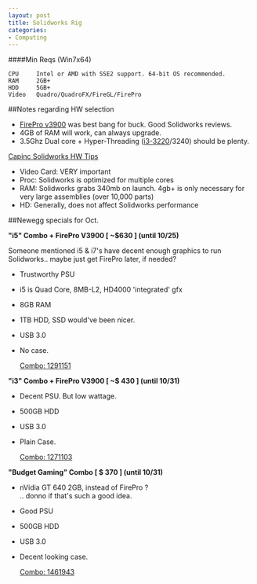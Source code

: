 ```yaml
---
layout: post
title: Solidworks Rig
categories: 
- Computing
---
```

####Min Reqs (Win7x64)
    
    CPU     Intel or AMD with SSE2 support. 64-bit OS recommended.
    RAM     2GB+
    HDD     5GB+
    Video   Quadro/QuadroFX/FireGL/FirePro

##Notes regarding HW selection

+ [FirePro v3900](http://www.newegg.com/Product/Product.aspx?Item=N82E16814195112) was best bang for buck. Good Solidworks reviews.
+ 4GB of RAM will work, can always upgrade.
+ 3.5Ghz Dual core + Hyper-Threading ([i3-3220](http://www.newegg.com/Product/Product.aspx?Item=N82E16819116775)/3240) should be plenty.

[Capinc Solidworks HW Tips](http://www.capinc.com/support/tips/solidworks-tech-tips-hardware)

+ Video Card: VERY important
+ Proc: Solidworks is optimized for multiple cores
+ RAM:
  Solidworks grabs 340mb on launch.
  4gb+ is only necessary for very large assemblies (over 10,000 parts)
+ HD: Generally, does not affect Solidworks performance

##Newegg specials for Oct.

**"i5" Combo + FirePro V3900 [ ~$630 ] (until 10/25)**

Someone mentioned i5 & i7's have decent enough graphics to run Solidworks.. maybe just get FirePro later, if needed?  

+ Trustworthy PSU
+ i5 is Quad Core, 8MB-L2, HD4000 'integrated' gfx
+ 8GB RAM
+ 1TB HDD, SSD would've been nicer.
+ USB 3.0
+ No case.

    [Combo: 1291151](http://www.newegg.com/Product/ComboBundleDetails.aspx?ItemList=Combo.1291151)

**"i3" Combo + FirePro V3900 [ ~$ 430 ] (until 10/31)**

+ Decent PSU. But low wattage.
+ 500GB HDD
+ USB 3.0
+ Plain Case.

    [Combo: 1271103](http://www.newegg.com/Product/ComboBundleDetails.aspx?ItemList=Combo.1271103)

**"Budget Gaming" Combo [ $ 370 ] (until 10/31)**

+ nVidia GT 640 2GB, instead of FirePro ?  
    .. donno if that's such a good idea.
+ Good PSU
+ 500GB HDD
+ USB 3.0
+ Decent looking case.

    [Combo: 1461943](http://www.newegg.com/Product/ComboBundleDetails.aspx?ItemList=Combo.1461943)


